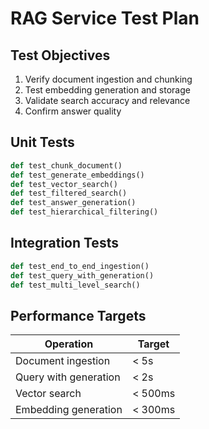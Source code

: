 # RAG Service Test Plan

## Test Objectives

1. Verify document ingestion and chunking
2. Test embedding generation and storage
3. Validate search accuracy and relevance
4. Confirm answer quality

## Unit Tests

```python
def test_chunk_document()
def test_generate_embeddings()
def test_vector_search()
def test_filtered_search()
def test_answer_generation()
def test_hierarchical_filtering()
```

## Integration Tests

```python
def test_end_to_end_ingestion()
def test_query_with_generation()
def test_multi_level_search()
```

## Performance Targets

| Operation | Target |
|-----------|--------|
| Document ingestion | < 5s |
| Query with generation | < 2s |
| Vector search | < 500ms |
| Embedding generation | < 300ms |

